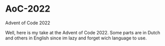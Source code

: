 # AoC-2022
Advent of Code 2022

Well, here is my take at the Advent of Code 2022. Some parts are in Dutch and others in English since im lazy and forget wich language to use.
